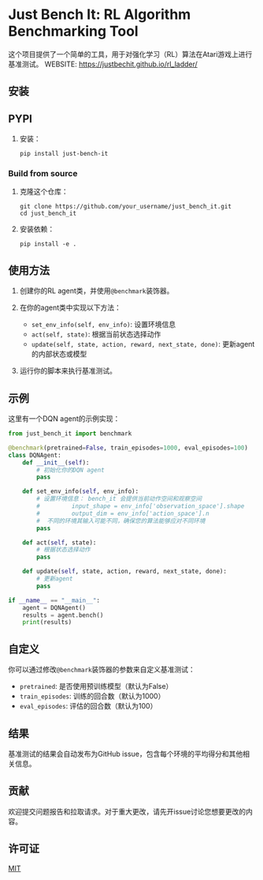 
# Just Bench It: RL Algorithm Benchmarking Tool

这个项目提供了一个简单的工具，用于对强化学习（RL）算法在Atari游戏上进行基准测试。
WEBSITE: https://justbechit.github.io/rl_ladder/

## 安装
## PYPI

1. 安装：
   ```
   pip install just-bench-it
   ```

### Build from source

1. 克隆这个仓库：
   ```
   git clone https://github.com/your_username/just_bench_it.git
   cd just_bench_it
   ```

2. 安装依赖：
   ```
   pip install -e .
   ```

## 使用方法

1. 创建你的RL agent类，并使用`@benchmark`装饰器。

2. 在你的agent类中实现以下方法：
   - `set_env_info(self, env_info)`: 设置环境信息
   - `act(self, state)`: 根据当前状态选择动作
   - `update(self, state, action, reward, next_state, done)`: 更新agent的内部状态或模型

3. 运行你的脚本来执行基准测试。

## 示例

这里有一个DQN agent的示例实现：

```python
from just_bench_it import benchmark

@benchmark(pretrained=False, train_episodes=1000, eval_episodes=100)
class DQNAgent:
    def __init__(self):
        # 初始化你的DQN agent
        pass

    def set_env_info(self, env_info):
        # 设置环境信息： bench_it 会提供当前动作空间和观察空间
        #         input_shape = env_info['observation_space'].shape
        #         output_dim = env_info['action_space'].n
        #  不同的环境其输入可能不同，确保您的算法能够应对不同环境
        pass

    def act(self, state):
        # 根据状态选择动作
        pass

    def update(self, state, action, reward, next_state, done):
        # 更新agent
        pass

if __name__ == "__main__":
    agent = DQNAgent()
    results = agent.bench()
    print(results)
```

## 自定义

你可以通过修改`@benchmark`装饰器的参数来自定义基准测试：

- `pretrained`: 是否使用预训练模型（默认为False）
- `train_episodes`: 训练的回合数（默认为1000）
- `eval_episodes`: 评估的回合数（默认为100）

## 结果

基准测试的结果会自动发布为GitHub issue，包含每个环境的平均得分和其他相关信息。

## 贡献

欢迎提交问题报告和拉取请求。对于重大更改，请先开issue讨论您想要更改的内容。

## 许可证

[MIT](https://choosealicense.com/licenses/mit/)
